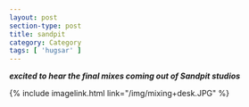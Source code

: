 ```yaml
---
layout: post
section-type: post
title: sandpit
category: Category
tags: [ 'hugsar' ]
---
```


***excited to hear the final mixes coming out of Sandpit studios***

{% include imagelink.html link="/img/mixing+desk.JPG" %}